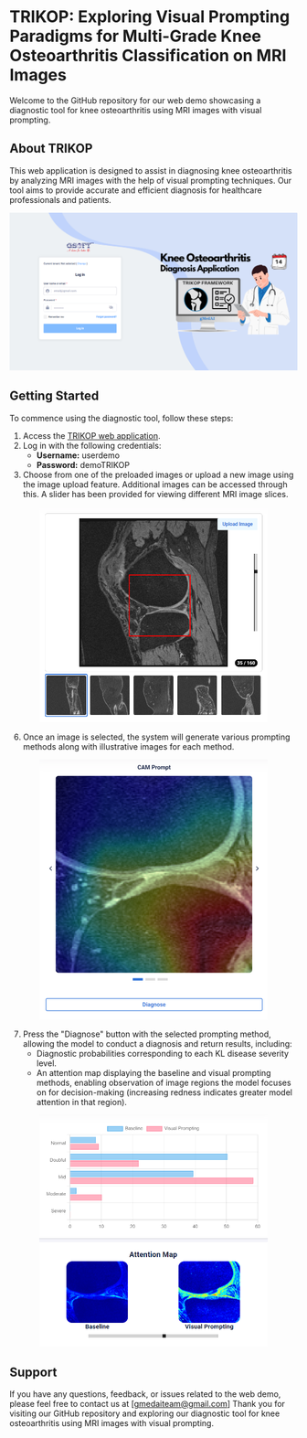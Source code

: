 # TRIKOP: Exploring Visual Prompting Paradigms for Multi-Grade Knee Osteoarthritis Classification on MRI Images

Welcome to the GitHub repository for our web demo showcasing a diagnostic tool for knee osteoarthritis using MRI images with visual prompting.

## About TRIKOP
This web application is designed to assist in diagnosing knee osteoarthritis by analyzing MRI images with the help of visual prompting techniques. Our tool aims to provide accurate and efficient diagnosis for healthcare professionals and patients.
<p align="center">
   <img src="https://github.com/GlobalAILab/TRIKOP/blob/main/images/login_page.png" alt="Login page" width="700">
</p>

## Getting Started
To commence using the diagnostic tool, follow these steps:
1. Access the [TRIKOP web application](https://trikop.gmedai.com/account/login).
2. Log in with the following credentials:
   - **Username:** userdemo
   - **Password:** demoTRIKOP
4. Choose from one of the preloaded images or upload a new image using the image upload feature. Additional images can be accessed through this. A slider has been provided for viewing different MRI image slices.
<p align="center">
<img src="https://github.com/GlobalAILab/TRIKOP/blob/main/images/upload_image.png" alt="Upload image function" width="400">
</p>

6. Once an image is selected, the system will generate various prompting methods along with illustrative images for each method.
<p align="center">
<img src="https://github.com/GlobalAILab/TRIKOP/blob/main/images/Choose_prompt_method.png" alt="Upload image function" width="400">
</p>

7. Press the "Diagnose" button with the selected prompting method, allowing the model to conduct a diagnosis and return results, including:
   - Diagnostic probabilities corresponding to each KL disease severity level.
   - An attention map displaying the baseline and visual prompting methods, enabling observation of image regions the model focuses on for decision-making (increasing redness indicates greater model attention in that region).
<p align="center">
<img src="https://github.com/GlobalAILab/TRIKOP/blob/main/images/result.png" alt="Diagnostic results" width="400">
</p>

## Support
If you have any questions, feedback, or issues related to the web demo, please feel free to contact us at [gmedaiteam@gmail.com]
Thank you for visiting our GitHub repository and exploring our diagnostic tool for knee osteoarthritis using MRI images with visual prompting.
